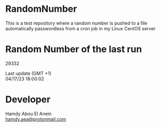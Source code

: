 # RandomNumber    
This is a test repository where a random number is pushed to a file automatically passwordless from a cron job in my Linux CentOS server    
# Random Number of the last run   
29332
      
Last update (GMT +1)    
04/17/23 18:00:02
# Developer    
Hamdy Abou El Anein   
hamdy.aea@protonmail.com
